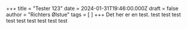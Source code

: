 +++
title = "Tester 123"
date = 2024-01-31T19:46:00.000Z
draft = false
author = "Richters Ølstue"
tags = [ ]
+++
Det her er en test. test test test test test test test test test

